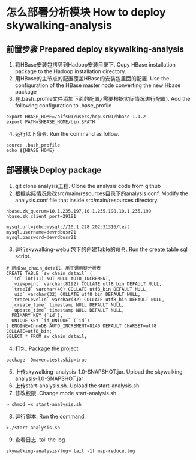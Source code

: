 # 怎么部署分析模块 How to deploy skywalking-analysis

## 前置步骤 Prepared deploy skywalking-analysis
1. 将HBase安装包拷贝到Hadoop安装目录下. Copy HBase installation package to the Hadoop installation directory.
2. 用HBase的主节点的配置覆盖HBase的安装包里面的配置. Use the configuration of the HBase master node converting the new Hbase package
3. 在.bash_profile文件添加下面的配置,(需要根据实际情况进行配置). Add the following configuration to .base_profile
```
export HBASE_HOME=/aifs01/users/hdpusr01/hbase-1.1.2
export PATH=$HBASE_HOME/bin:$PATH
```
4. 运行以下命令. Run the command as follow.
```
source .bash_profile
echo ${HBASE_HOME}
```


## 部署模块 Deploy package
1. git clone analysis工程. Clone the analysis code from github
2. 根据实际情况修改src/main/resources目录下的analysis.conf. Modify the analysis.conf file that inside src/main/resources directory.
```
hbase.zk_quorum=10.1.235.197,10.1.235.198,10.1.235.199
hbase.zk_client_port=29181

mysql.url=jdbc:mysql://10.1.228.202:31316/test
mysql.username=devrdbusr21
mysql.password=devrdbusr21
```
3. 运行skywalking-webui包下的创建Table的命令. Run the create table sql script.
```
# 新增sw_chain_detail，用于调用链分析表
CREATE TABLE `sw_chain_detail` (
  `id` int(11) NOT NULL AUTO_INCREMENT,
  `viewpoint` varchar(8192) COLLATE utf8_bin DEFAULT NULL,
  `treeId` varchar(40) COLLATE utf8_bin DEFAULT NULL,
  `uid` varchar(32) COLLATE utf8_bin DEFAULT NULL,
  `traceLevelId` varchar(32) COLLATE utf8_bin DEFAULT NULL,
  `create_time` timestamp NULL DEFAULT NULL,
  `update_time` timestamp NULL DEFAULT NULL,
  PRIMARY KEY (`id`),
  UNIQUE KEY `id_UNIQUE` (`id`)
) ENGINE=InnoDB AUTO_INCREMENT=8146 DEFAULT CHARSET=utf8 COLLATE=utf8_bin;
SELECT * FROM sw_chain_detail;
```
4. 打包. Package the project

```
package -Dmaven.test.skip=true
```
5. 上传skywalking-analysis-1.0-SNAPSHOT.jar. Upload the skywalking-analysis-1.0-SNAPSHOT.jar
6. 上传start-analysis.sh. Upload the start-analysis.sh
7. 修改权限. Change mode start-analysis.sh
```
> chmod +x start-analysis.sh
```
8. 运行脚本. Run the command.
```
>./start-analysis.sh
```
9. 查看日志. tail the log
```
skywalking-analysis/log> tail -1f map-reduce.log
```

